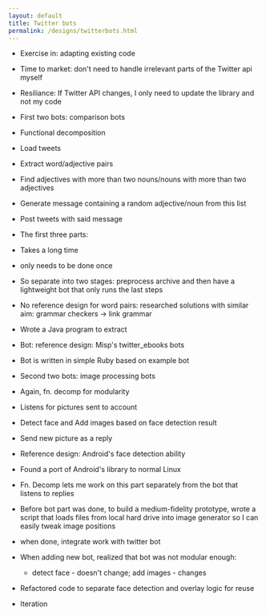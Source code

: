 ```yaml
---
layout: default
title: Twitter bots
permalink: /designs/twitterbots.html
---
```


- Exercise in: adapting existing code
 - Time to market: don't need to handle irrelevant parts of the Twitter api myself
 - Resiliance: If Twitter API changes, I only need to update the library and not my code

- First two bots: comparison bots
- Functional decomposition
 - Load tweets
 - Extract word/adjective pairs
 - Find adjectives with more than two nouns/nouns with more than two adjectives
 - Generate message containing a random adjective/noun from this list
 - Post tweets with said message
- The first three parts:
 - Takes a long time
 - only needs to be done once
- So separate into two stages: preprocess archive and then have a lightweight bot that only runs the last steps
- No reference design for word pairs: researched solutions with similar aim: grammar checkers -> link grammar
- Wrote a Java program to extract
- Bot: reference design: Misp's twitter_ebooks bots
- Bot is written in simple Ruby based on example bot

- Second two bots: image processing bots
- Again, fn. decomp for modularity
- Listens for pictures sent to account
- Detect face and Add images based on face detection result
- Send new picture as a reply
- Reference design: Android's face detection ability
- Found a port of Android's library to normal Linux
- Fn. Decomp lets me work on this part separately from the bot that listens to replies
- Before bot part was done, to build a medium-fidelity prototype, wrote a script that loads files from local hard drive into image generator so I can easily tweak image positions
- when done, integrate work with twitter bot
- When adding new bot, realized that bot was not modular enough: 
  - detect face - doesn't change; add images - changes
- Refactored code to separate face detection and overlay logic for reuse
 - Iteration